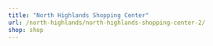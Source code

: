```yaml
---
title: "North Highlands Shopping Center"
url: /north-highlands/north-highlands-shopping-center-2/
shop: shop
---
```

